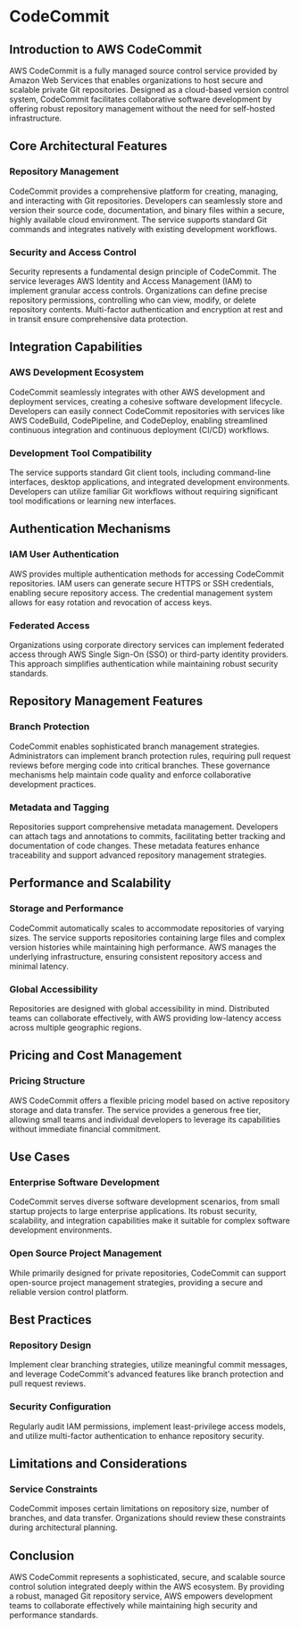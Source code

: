 # CodeCommit

## Introduction to AWS CodeCommit

AWS CodeCommit is a fully managed source control service provided by Amazon Web Services that enables organizations to host secure and scalable private Git repositories. Designed as a cloud-based version control system, CodeCommit facilitates collaborative software development by offering robust repository management without the need for self-hosted infrastructure.

## Core Architectural Features

### Repository Management
CodeCommit provides a comprehensive platform for creating, managing, and interacting with Git repositories. Developers can seamlessly store and version their source code, documentation, and binary files within a secure, highly available cloud environment. The service supports standard Git commands and integrates natively with existing development workflows.

### Security and Access Control
Security represents a fundamental design principle of CodeCommit. The service leverages AWS Identity and Access Management (IAM) to implement granular access controls. Organizations can define precise repository permissions, controlling who can view, modify, or delete repository contents. Multi-factor authentication and encryption at rest and in transit ensure comprehensive data protection.

## Integration Capabilities

### AWS Development Ecosystem
CodeCommit seamlessly integrates with other AWS development and deployment services, creating a cohesive software development lifecycle. Developers can easily connect CodeCommit repositories with services like AWS CodeBuild, CodePipeline, and CodeDeploy, enabling streamlined continuous integration and continuous deployment (CI/CD) workflows.

### Development Tool Compatibility
The service supports standard Git client tools, including command-line interfaces, desktop applications, and integrated development environments. Developers can utilize familiar Git workflows without requiring significant tool modifications or learning new interfaces.

## Authentication Mechanisms

### IAM User Authentication
AWS provides multiple authentication methods for accessing CodeCommit repositories. IAM users can generate secure HTTPS or SSH credentials, enabling secure repository access. The credential management system allows for easy rotation and revocation of access keys.

### Federated Access
Organizations using corporate directory services can implement federated access through AWS Single Sign-On (SSO) or third-party identity providers. This approach simplifies authentication while maintaining robust security standards.

## Repository Management Features

### Branch Protection
CodeCommit enables sophisticated branch management strategies. Administrators can implement branch protection rules, requiring pull request reviews before merging code into critical branches. These governance mechanisms help maintain code quality and enforce collaborative development practices.

### Metadata and Tagging
Repositories support comprehensive metadata management. Developers can attach tags and annotations to commits, facilitating better tracking and documentation of code changes. These metadata features enhance traceability and support advanced repository management strategies.

## Performance and Scalability

### Storage and Performance
CodeCommit automatically scales to accommodate repositories of varying sizes. The service supports repositories containing large files and complex version histories while maintaining high performance. AWS manages the underlying infrastructure, ensuring consistent repository access and minimal latency.

### Global Accessibility
Repositories are designed with global accessibility in mind. Distributed teams can collaborate effectively, with AWS providing low-latency access across multiple geographic regions.

## Pricing and Cost Management

### Pricing Structure
AWS CodeCommit offers a flexible pricing model based on active repository storage and data transfer. The service provides a generous free tier, allowing small teams and individual developers to leverage its capabilities without immediate financial commitment.

## Use Cases

### Enterprise Software Development
CodeCommit serves diverse software development scenarios, from small startup projects to large enterprise applications. Its robust security, scalability, and integration capabilities make it suitable for complex software development environments.

### Open Source Project Management
While primarily designed for private repositories, CodeCommit can support open-source project management strategies, providing a secure and reliable version control platform.

## Best Practices

### Repository Design
Implement clear branching strategies, utilize meaningful commit messages, and leverage CodeCommit's advanced features like branch protection and pull request reviews.

### Security Configuration
Regularly audit IAM permissions, implement least-privilege access models, and utilize multi-factor authentication to enhance repository security.

## Limitations and Considerations

### Service Constraints
CodeCommit imposes certain limitations on repository size, number of branches, and data transfer. Organizations should review these constraints during architectural planning.

## Conclusion

AWS CodeCommit represents a sophisticated, secure, and scalable source control solution integrated deeply within the AWS ecosystem. By providing a robust, managed Git repository service, AWS empowers development teams to collaborate effectively while maintaining high security and performance standards.
